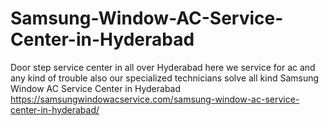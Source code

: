 # Samsung-Window-AC-Service-Center-in-Hyderabad
Door step service center in all over Hyderabad here we service for ac and any kind of trouble also our specialized technicians solve all kind Samsung Window AC Service Center in Hyderabad https://samsungwindowacservice.com/samsung-window-ac-service-center-in-hyderabad/
